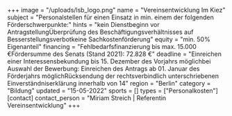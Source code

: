 +++
image = "/uploads/lsb_logo.png"
name = "Vereinsentwicklung Im Kiez"
subject = "Personalstellen für einen Einsatz in min. einem der folgenden Förderschwerpunkte:"
hints = "kein Dienstbeginn vor AntragstellungÜberprüfung des Beschäftigungsverhältnisses auf Besserstellungsverbotkeine Sachkostenförderung"
equity = "min. 50% Eigenanteil"
financing = "Fehlbedarfsfinanzierung bis max. 15.000 €Fördersumme des Senats (Stand 2021): 72.828 €"
deadline = "Einreichen einer Interessensbekundung bis 15. Dezember des Vorjahrs möglichbei Auswahl der Bewerbung: Einreichen des Antrags ab 01. Januar des Förderjahrs möglichRücksendung der rechtsverbindlich unterschriebenen Einverständniserklärung innerhalb von 14"
region = "Berlin"
category = "Bildung"
updated = "15-05-2022"
sports = []
types = ["Personalkosten"]
[contact]
contact_person = "Miriam Streich | Referentin Vereinsentwicklung"
+++